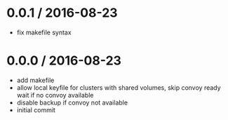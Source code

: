 
0.0.1 / 2016-08-23
==================

  * fix makefile syntax

0.0.0 / 2016-08-23
==================

  * add makefile
  * allow local keyfile for clusters with shared volumes, skip convoy ready wait if no convoy available
  * disable backup if convoy not available
  * initial commit
